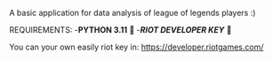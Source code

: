 A basic application for data analysis of league of legends players :)

REQUIREMENTS:
	-**PYTHON 3.11** 🐍
	-***RIOT DEVELOPER KEY*** 🔑 
	
	
	
You can your own easily riot key in: https://developer.riotgames.com/


